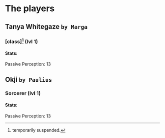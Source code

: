 <!-- TITLE: The Players -->
<!-- SUBTITLE: A quick summary of The Players -->

# The players

## Tanya Whitegaze `by Marga`
### [class][^current_secret] (lvl 1)

#### Stats:
Passive Perception: 13



## Okji `by Paulius`
### Sorcerer (lvl 1)
#### Stats:
Passive Perception: 13

[^current_secret]: temporarily suspended.